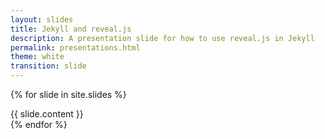 ```yaml
---
layout: slides
title: Jekyll and reveal.js
description: A presentation slide for how to use reveal.js in Jekyll
permalink: presentations.html
theme: white
transition: slide
---
```



{% for slide in site.slides %}
<section>
    {{ slide.content }}
</section>
{% endfor %}


